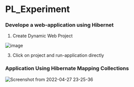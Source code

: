 # PL_Experiment


### Develope a web-application using Hibernet

1. Create Dynamic Web Project

![image](https://user-images.githubusercontent.com/73512374/165587012-37e4c593-c72e-4a93-8d67-965f15021de7.png)

3. Click on project and run-application directly


### Application Using Hibernate Mapping Collections

![Screenshot from 2022-04-27 23-25-36](https://user-images.githubusercontent.com/73512374/165590115-ed562632-8488-4f87-8f8b-eddf372caa99.png)
